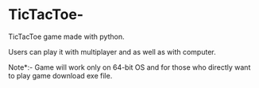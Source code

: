 # TicTacToe-
TicTacToe game made with python. 






Users can play it with multiplayer and as well as with computer.


















Note*:- Game will work only on 64-bit OS and for those who directly want to play game download exe file. 

